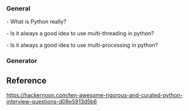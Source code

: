 ### General

\- What is Python really? 

\- Is it always a good idea to use multi-threading in python?

\- Is it always a good idea to use multi-processing in python?



### Generator







## Reference

https://hackernoon.com/ten-awesome-rigorous-and-curated-python-interview-questions-d08e5913d5b6